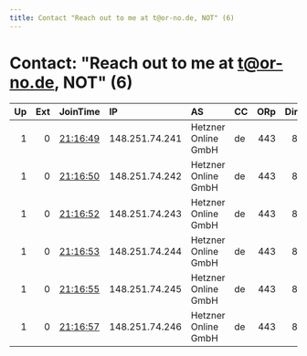 ```yaml
---
title: Contact "Reach out to me at t@or-no.de, NOT" (6)
---
```


# Contact: "Reach out to me at t@or-no.de, NOT" (6)

|   Up |   Ext | JoinTime                                                                                            | IP             | AS                  | CC   |   ORp |   Dirp | OS    | Version   | Nickname   |   eFamMembers |
|-----:|------:|:----------------------------------------------------------------------------------------------------|:---------------|:--------------------|:-----|------:|-------:|:------|:----------|:-----------|--------------:|
|    1 |     0 | [21:16:49](https://metrics.torproject.org/rs.html#details/2C076541AE4463E4743043D87831FC3A375D5FA3) | 148.251.74.241 | Hetzner Online GmbH | de   |   443 |     80 | Linux | 0.3.4.9   | CatRelay   |             1 |
|    1 |     0 | [21:16:50](https://metrics.torproject.org/rs.html#details/5C29045529AA548B9E2B1851A1E71AE29D3946E2) | 148.251.74.242 | Hetzner Online GmbH | de   |   443 |     80 | Linux | 0.3.4.9   | CatRelay   |             1 |
|    1 |     0 | [21:16:52](https://metrics.torproject.org/rs.html#details/48B0AB00A8085C47B499F34F016A8C0E174D0846) | 148.251.74.243 | Hetzner Online GmbH | de   |   443 |     80 | Linux | 0.3.4.9   | CatRelay   |             1 |
|    1 |     0 | [21:16:53](https://metrics.torproject.org/rs.html#details/D5E4E4AB43E8BC7861C5FF265C05D56F8DD5D198) | 148.251.74.244 | Hetzner Online GmbH | de   |   443 |     80 | Linux | 0.3.4.9   | CatRelay   |             1 |
|    1 |     0 | [21:16:55](https://metrics.torproject.org/rs.html#details/5387CE8124C944A4D458AA4FF29A36CB157B606F) | 148.251.74.245 | Hetzner Online GmbH | de   |   443 |     80 | Linux | 0.3.4.9   | CatRelay   |             1 |
|    1 |     0 | [21:16:57](https://metrics.torproject.org/rs.html#details/E689E2F3F6638FA349D6E9579D53D0A30C94BDE1) | 148.251.74.246 | Hetzner Online GmbH | de   |   443 |     80 | Linux | 0.3.4.9   | CatRelay   |             1 |
